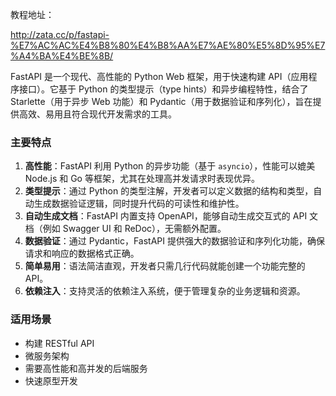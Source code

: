 教程地址：

http://zata.cc/p/fastapi-%E7%AC%AC%E4%B8%80%E4%B8%AA%E7%AE%80%E5%8D%95%E7%A4%BA%E4%BE%8B/


FastAPI 是一个现代、高性能的 Python Web 框架，用于快速构建 API（应用程序接口）。它基于 Python 的类型提示（type hints）和异步编程特性，结合了 Starlette（用于异步 Web 功能）和 Pydantic（用于数据验证和序列化），旨在提供高效、易用且符合现代开发需求的工具。

### 主要特点
1. **高性能**：FastAPI 利用 Python 的异步功能（基于 `asyncio`），性能可以媲美 Node.js 和 Go 等框架，尤其在处理高并发请求时表现优异。
2. **类型提示**：通过 Python 的类型注解，开发者可以定义数据的结构和类型，自动生成数据验证逻辑，同时提升代码的可读性和维护性。
3. **自动生成文档**：FastAPI 内置支持 OpenAPI，能够自动生成交互式的 API 文档（例如 Swagger UI 和 ReDoc），无需额外配置。
4. **数据验证**：通过 Pydantic，FastAPI 提供强大的数据验证和序列化功能，确保请求和响应的数据格式正确。
5. **简单易用**：语法简洁直观，开发者只需几行代码就能创建一个功能完整的 API。
6. **依赖注入**：支持灵活的依赖注入系统，便于管理复杂的业务逻辑和资源。

### 适用场景
- 构建 RESTful API
- 微服务架构
- 需要高性能和高并发的后端服务
- 快速原型开发

